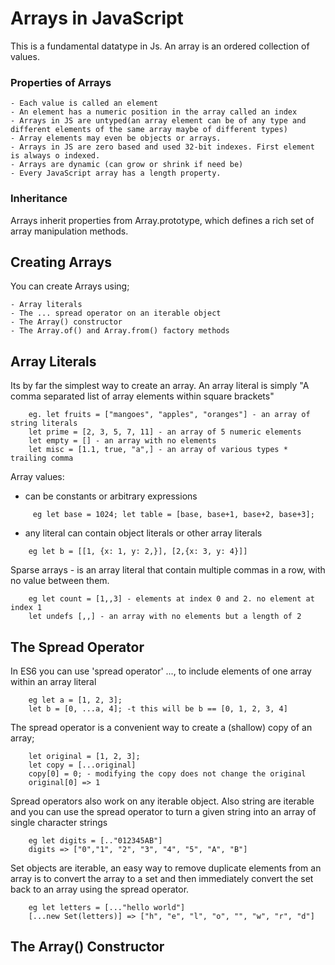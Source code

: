 # Arrays in JavaScript
This is a fundamental datatype in Js.
An array is an ordered collection of values.

### Properties of Arrays
```
- Each value is called an element
- An element has a numeric position in the array called an index
- Arrays in JS are untyped(an array element can be of any type and different elements of the same array maybe of different types)
- Array elements may even be objects or arrays.
- Arrays in JS are zero based and used 32-bit indexes. First element is always o indexed.
- Arrays are dynamic (can grow or shrink if need be)
- Every JavaScript array has a length property.
```
### Inheritance
Arrays inherit properties from Array.prototype, which defines a rich set of array manipulation methods.

## Creating Arrays
You can create Arrays using;

```
- Array literals
- The ... spread operator on an iterable object
- The Array() constructor
- The Array.of() and Array.from() factory methods
```
## Array Literals
Its by far the simplest way to create an array.
An array literal is simply "A comma separated list of array elements within square brackets"
```
    eg. let fruits = ["mangoes", "apples", "oranges"] - an array of string literals
    let prime = [2, 3, 5, 7, 11] - an array of 5 numeric elements
    let empty = [] - an array with no elements
    let misc = [1.1, true, "a",] - an array of various types * trailing comma
```
Array values:
- can be constants or arbitrary expressions

```
     eg let base = 1024; let table = [base, base+1, base+2, base+3];
```
- any literal can contain object literals or other array literals

```
    eg let b = [[1, {x: 1, y: 2,}], [2,{x: 3, y: 4}]]
```

Sparse arrays - is an array literal that contain multiple commas in a row, with no value between them.
```
    eg let count = [1,,3] - elements at index 0 and 2. no element at index 1
    let undefs [,,] - an array with no elements but a length of 2
```

## The Spread Operator
In ES6 you can use 'spread operator' ..., to include elements of one array within an array literal
```
    eg let a = [1, 2, 3];
    let b = [0, ...a, 4]; -t this will be b == [0, 1, 2, 3, 4]
```
The spread operator is a convenient way to create a (shallow) copy of an array;
```
    let original = [1, 2, 3];
    let copy = [...original]
    copy[0] = 0; - modifying the copy does not change the original
    original[0] => 1
```
Spread operators also work on any iterable object. Also string are iterable and you can use the spread operator to turn a given string into an array of single character strings

```
    eg let digits = [.."012345AB"]
    digits => ["0","1", "2", "3", "4", "5", "A", "B"]
```
Set objects are iterable, an easy way to remove duplicate elements from an array is to convert the array to a set and then immediately convert the set back to an array using the spread operator.

```
    eg let letters = [..."hello world"]
    [...new Set(letters)] => ["h", "e", "l", "o", "", "w", "r", "d"]
```

## The Array() Constructor

